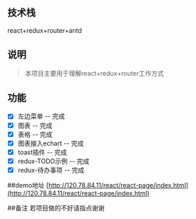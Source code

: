 ## 技术栈
react+redux+router+antd

## 说明
> 本项目主要用于理解react+redux+router工作方式

## 功能
- [x] 左边菜单 -- 完成
- [x] 图表 -- 完成
- [x] 表格 -- 完成
- [x] 图表接入echart -- 完成
- [x] toast插件 -- 完成
- [x] redux-TODO示例 -- 完成
- [x] redux-待办事项 -- 完成

##demo地址
[http://120.78.84.11/react/react-page/index.html](http://120.78.84.11/react/react-page/index.html)

##备注
若项目做的不好请指点谢谢
